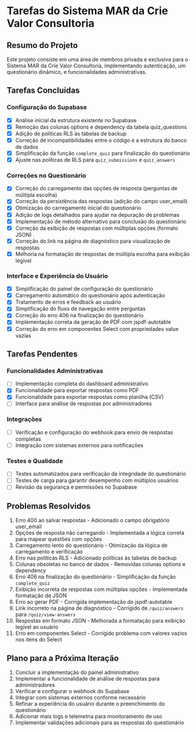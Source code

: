 
# Tarefas do Sistema MAR da Crie Valor Consultoria

## Resumo do Projeto
Este projeto consiste em uma área de membros privada e exclusiva para o Sistema MAR da Crie Valor Consultoria, implementando autenticação, um questionário dinâmico, e funcionalidades administrativas.

## Tarefas Concluídas

### Configuração do Supabase
- [x] Análise inicial da estrutura existente no Supabase
- [x] Remoção das colunas options e dependency da tabela quiz_questions
- [x] Adição de políticas RLS às tabelas de backup
- [x] Correção de incompatibilidades entre o código e a estrutura do banco de dados
- [x] Simplificação da função `complete_quiz` para finalização do questionário
- [x] Ajuste nas políticas de RLS para `quiz_submissions` e `quiz_answers`

### Correções no Questionário
- [x] Correção do carregamento das opções de resposta (perguntas de múltipla escolha)
- [x] Correção da persistência das respostas (adição do campo user_email)
- [x] Otimização do carregamento inicial do questionário
- [x] Adição de logs detalhados para ajudar na depuração de problemas
- [x] Implementação de método alternativo para conclusão do questionário
- [x] Correção da exibição de respostas com múltiplas opções (formato JSON)
- [x] Correção do link na página de diagnóstico para visualização de respostas
- [x] Melhoria na formatação de respostas de múltipla escolha para exibição legível

### Interface e Experiência do Usuário
- [x] Simplificação do painel de configuração do questionário
- [x] Carregamento automático do questionário após autenticação
- [x] Tratamento de erros e feedback ao usuário
- [x] Simplificação do fluxo de navegação entre perguntas
- [x] Correção do erro 406 na finalização do questionário
- [x] Implementação correta da geração de PDF com jspdf-autotable
- [x] Correção do erro em componentes Select com propriedades value vazias 

## Tarefas Pendentes

### Funcionalidades Administrativas
- [ ] Implementação completa do dashboard administrativo
- [x] Funcionalidade para exportar respostas como PDF
- [x] Funcionalidade para exportar respostas como planilha (CSV)
- [ ] Interface para análise de respostas por administradores

### Integrações
- [ ] Verificação e configuração do webhook para envio de respostas completas
- [ ] Integração com sistemas externos para notificações

### Testes e Qualidade
- [ ] Testes automatizados para verificação da integridade do questionário
- [ ] Testes de carga para garantir desempenho com múltiplos usuários
- [ ] Revisão da segurança e permissões no Supabase

## Problemas Resolvidos
1. Erro 400 ao salvar respostas - Adicionado o campo obrigatório user_email
2. Opções de resposta não carregando - Implementada a lógica correta para mapear questões com opções
3. Carregamento lento do questionário - Otimização da lógica de carregamento e verificação
4. Erro nas políticas RLS - Adicionado políticas às tabelas de backup
5. Colunas obsoletas no banco de dados - Removidas colunas options e dependency
6. Erro 406 na finalização do questionário - Simplificação da função `complete_quiz`
7. Exibição incorreta de respostas com múltiplas opções - Implementada formatação de JSON
8. Erro ao gerar PDF - Corrigida implementação do jspdf-autotable
9. Link incorreto na página de diagnóstico - Corrigido de `/quiz/answers` para `/quiz/view-answers`
10. Respostas em formato JSON - Melhorada a formatação para exibição legível ao usuário
11. Erro em componentes Select - Corrigido problema com valores vazios nos itens do Select

## Plano para a Próxima Iteração
1. Concluir a implementação do painel administrativo
2. Implementar a funcionalidade de análise de respostas para administradores
3. Verificar e configurar o webhook do Supabase
4. Integrar com sistemas externos conforme necessário
5. Refinar a experiência do usuário durante o preenchimento do questionário
6. Adicionar mais logs e telemetria para monitoramento de uso
7. Implementar validações adicionais para as respostas do questionário
